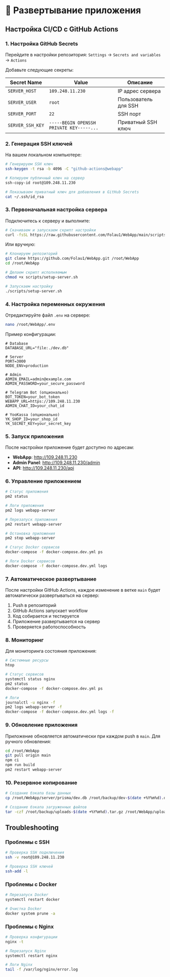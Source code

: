 # 🚀 Развертывание приложения

## Настройка CI/CD с GitHub Actions

### 1. Настройка GitHub Secrets

Перейдите в настройки репозитория: `Settings` → `Secrets and variables` → `Actions`

Добавьте следующие секреты:

| Secret Name | Value | Описание |
|-------------|-------|----------|
| `SERVER_HOST` | `109.248.11.230` | IP адрес сервера |
| `SERVER_USER` | `root` | Пользователь для SSH |
| `SERVER_PORT` | `22` | SSH порт |
| `SERVER_SSH_KEY` | `-----BEGIN OPENSSH PRIVATE KEY-----...` | Приватный SSH ключ |

### 2. Генерация SSH ключей

На вашем локальном компьютере:

```bash
# Генерируем SSH ключ
ssh-keygen -t rsa -b 4096 -C "github-actions@webapp"

# Копируем публичный ключ на сервер
ssh-copy-id root@109.248.11.230

# Показываем приватный ключ для добавления в GitHub Secrets
cat ~/.ssh/id_rsa
```

### 3. Первоначальная настройка сервера

Подключитесь к серверу и выполните:

```bash
# Скачиваем и запускаем скрипт настройки
curl -fsSL https://raw.githubusercontent.com/Folau1/WebApp/main/scripts/setup-server.sh | bash
```

Или вручную:

```bash
# Клонируем репозиторий
git clone https://github.com/Folau1/WebApp.git /root/WebApp
cd /root/WebApp

# Делаем скрипт исполняемым
chmod +x scripts/setup-server.sh

# Запускаем настройку
./scripts/setup-server.sh
```

### 4. Настройка переменных окружения

Отредактируйте файл `.env` на сервере:

```bash
nano /root/WebApp/.env
```

Пример конфигурации:

```env
# Database
DATABASE_URL="file:./dev.db"

# Server
PORT=3000
NODE_ENV=production

# Admin
ADMIN_EMAIL=admin@example.com
ADMIN_PASSWORD=your_secure_password

# Telegram Bot (опционально)
BOT_TOKEN=your_bot_token
WEBAPP_URL=https://109.248.11.230
ADMIN_CHAT_ID=your_chat_id

# YooKassa (опционально)
YK_SHOP_ID=your_shop_id
YK_SECRET_KEY=your_secret_key
```

### 5. Запуск приложения

После настройки приложение будет доступно по адресам:

- **WebApp**: http://109.248.11.230
- **Admin Panel**: http://109.248.11.230/admin
- **API**: http://109.248.11.230/api

### 6. Управление приложением

```bash
# Статус приложения
pm2 status

# Логи приложения
pm2 logs webapp-server

# Перезапуск приложения
pm2 restart webapp-server

# Остановка приложения
pm2 stop webapp-server

# Статус Docker сервисов
docker-compose -f docker-compose.dev.yml ps

# Логи Docker сервисов
docker-compose -f docker-compose.dev.yml logs
```

### 7. Автоматическое развертывание

После настройки GitHub Actions, каждое изменение в ветке `main` будет автоматически развертываться на сервер:

1. Push в репозиторий
2. GitHub Actions запускает workflow
3. Код собирается и тестируется
4. Приложение развертывается на сервер
5. Проверяется работоспособность

### 8. Мониторинг

Для мониторинга состояния приложения:

```bash
# Системные ресурсы
htop

# Статус сервисов
systemctl status nginx
pm2 status
docker-compose -f docker-compose.dev.yml ps

# Логи
journalctl -u nginx -f
pm2 logs webapp-server -f
docker-compose -f docker-compose.dev.yml logs -f
```

### 9. Обновление приложения

Приложение обновляется автоматически при каждом push в `main`. Для ручного обновления:

```bash
cd /root/WebApp
git pull origin main
npm ci
npm run build
pm2 restart webapp-server
```

### 10. Резервное копирование

```bash
# Создание бэкапа базы данных
cp /root/WebApp/server/prisma/dev.db /root/backup/dev-$(date +%Y%m%d).db

# Создание бэкапа загруженных файлов
tar -czf /root/backup/uploads-$(date +%Y%m%d).tar.gz /root/WebApp/uploads/
```

## Troubleshooting

### Проблемы с SSH

```bash
# Проверка SSH подключения
ssh -v root@109.248.11.230

# Проверка SSH ключей
ssh-add -l
```

### Проблемы с Docker

```bash
# Перезапуск Docker
systemctl restart docker

# Очистка Docker
docker system prune -a
```

### Проблемы с Nginx

```bash
# Проверка конфигурации
nginx -t

# Перезапуск Nginx
systemctl restart nginx

# Логи Nginx
tail -f /var/log/nginx/error.log
```